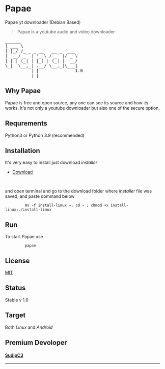 # Papae
Papae yt downloader (Debian Based)
>Papae is a youtube audio and video downloader
<pre>
______                      
| ___ \                     
| |_/ /_ _ _ __   __ _  ___ 
|  __/ _` | '_ \ / _` |/ _ \
| | | (_| | |_) | (_| |  __/
\_|  \__,_| .__/ \__,_|\___|
          | |              1.0 
          |_|               
</pre>

## Why Papae
Papae is free and  open source, any one can see its source and how its works. It's not only a youtube downloader but also one of the secure option.
## Requrements
Python3 or Python 3.9 (recommended)
## Installation
It's very easy to install just download *installer*
+ [Download](https://raw.githubusercontent.com/SadhukhanR/papae/main/install-linux.sh)
<br>

and open terminal and  go to the download folder where *installer* file was saved, and paste command below 

             mv -f install-linux ~; cd ~ ; chmod +x install-linux;./install-linux

## Run 
To start Papae use


             papae
      

## License 
[MIT](https://cho)
## Status
Stable v 1.0
## Target
Both *Linux* and *Android*
## Premium Devoloper

#### [SudipC3](https://github.com/SudipC3)
------------------------------------------------
